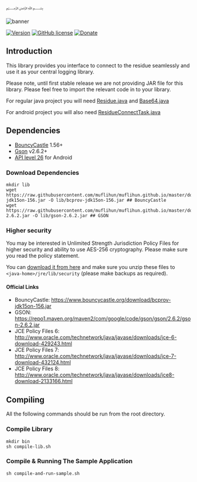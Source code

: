 ﷽

![banner]

[![Version](https://img.shields.io/github/release/muflihun/residue-java.svg)](https://github.com/muflihun/residue-java/releases/latest) [![GitHub license](https://img.shields.io/badge/License-Apache%202.0-blue.svg)](https://github.com/muflihun/residue-java/blob/master/LICENCE) [![Donate](https://img.shields.io/badge/Donate-PayPal-green.svg)](https://www.paypal.me/MuflihunDotCom/25)

## Introduction
This library provides you interface to connect to the residue seamlessly and use it as your central logging library.

Please note, until first stable release we are not providing JAR file for this library. Please feel free to import the relevant code in to your library.

For regular java project you will need [Residue.java](/src/com/muflihun/residue) and [Base64.java](/src/com/muflihun/residue/Base64.java)

For android project you will also need [ResidueConnectTask.java](/src/com/muflihun/residue/ResidueConnectTask.java)

## Dependencies

 * [BouncyCastle](http://www.bouncycastle.org/) 1.56+
 * [Gson](https://github.com/google/gson) v2.6.2+
 * [API level 26](https://developer.android.com/about/versions/oreo/android-8.0.html) for Android

### Download Dependencies

```
mkdir lib
wget https://raw.githubusercontent.com/muflihun/muflihun.github.io/master/downloads/bcprov-jdk15on-156.jar -O lib/bcprov-jdk15on-156.jar ## BouncyCastle
wget https://raw.githubusercontent.com/muflihun/muflihun.github.io/master/downloads/gson-2.6.2.jar -O lib/gson-2.6.2.jar ## GSON
```

### Higher security

You may be interested in Unlimited Strength Jurisdiction Policy Files for higher security and ability to use AES-256 cryptography. Please make sure you read the policy statement.

You can [download it from here](https://raw.githubusercontent.com/muflihun/muflihun.github.io/master/downloads/UnlimitedJCEPolicyJDK7.zip) and make sure you unzip these files to `<java-home>/jre/lib/security` (please make backups as required).

#### Official Links

* BouncyCastle: https://www.bouncycastle.org/download/bcprov-jdk15on-156.jar
* GSON: https://repo1.maven.org/maven2/com/google/code/gson/gson/2.6.2/gson-2.6.2.jar
* JCE Policy Files 6: http://www.oracle.com/technetwork/java/javase/downloads/jce-6-download-429243.html
* JCE Policy Files 7: http://www.oracle.com/technetwork/java/javase/downloads/jce-7-download-432124.html
* JCE Policy Files 8: http://www.oracle.com/technetwork/java/javase/downloads/jce8-download-2133166.html

## Compiling

All the following commands should be run from the root directory.

### Compile Library

```
mkdir bin
sh compile-lib.sh
```

### Compile & Running The Sample Application

```
sh compile-and-run-sample.sh
```

  [banner]: https://raw.githubusercontent.com/muflihun/residue-java/master/tools/ResidueJ.png

